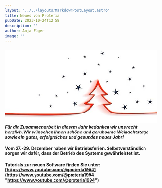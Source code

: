 ```yaml
---
layout: "../../layouts/MarkdownPostLayout.astro"
title: Neues von Proteria 
pubDate: 2023-10-24T12:58
description: ''
author: Anja Füger
image: ''
---
```


####  ![Weihnachtsmotiv1-0838a7.jpg](../../images/posts/Weihnachtsmotiv1-0838a7.jpg)***Für die Zusammenarbeit in diesem Jahr bedanken wir uns recht herzlich.Wir wünschen Ihnen schöne und geruhsame Weinachtstage sowie ein gutes, erfolgreiches und gesundes neues Jahr!*** 

#### **Vom 27.-29. Dezember haben wir Betriebsferien. Selbstverständlich sorgen wir dafür, dass der Betrieb des Systems gewährleistet ist.**



#### Tutorials zur neuen Software finden Sie unter: [https://www.youtube.com/@proteria1994](https://www.youtube.com/@proteria1994 "https://www.youtube.com/@proteria1994")